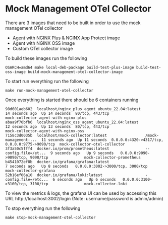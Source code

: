 # Mock Management OTel Collector

There are 3 images that need to be built in order to use the mock management OTel collector
* Agent with NGINX Plus & NGINX App Protect image
* Agent with NGINX OSS image
* Custom OTel collector image

To build these images run the following
```
OSARCH=amd64 make local-deb-package build-test-plus-image build-test-oss-image build-mock-management-otel-collector-image
```

To start run everything run the following
```
make run-mock-management-otel-collector
```

Once everything is started there should be 6 containers running
```
98d601aeb602  localhost/nginx_plus_agent_ubuntu_22.04:latest                        14 seconds ago  Up 14 seconds  80/tcp, 443/tcp                                 mock-collector-agent-with-nginx-plus
abaa9f70bfb6  localhost/nginx_oss_agent_ubuntu_22.04:latest                         12 seconds ago  Up 13 seconds  80/tcp, 443/tcp                                 mock-collector-agent-with-nginx-oss
7158c3d0035b  localhost/mock-collector:latest                 /mock-management-...  11 seconds ago  Up 11 seconds  0.0.0.0:4320->4317/tcp, 0.0.0.0:9775->9090/tcp  mock-collector-otel-collector
3f3a50c5fff4  docker.io/prom/prometheus:latest                --config.file=/et...  9 seconds ago   Up 9 seconds   0.0.0.0:9090->9090/tcp, 9090/tcp                mock-collector-prometheus
b4541072ef8b  docker.io/grafana/grafana:latest                                      7 seconds ago   Up 8 seconds   0.0.0.0:3002->3000/tcp, 3000/tcp                mock-collector-grafana
52b16ef06a10  docker.io/grafana/loki:latest                   -config.file=/etc...  6 seconds ago   Up 6 seconds   0.0.0.0:3100->3100/tcp, 3100/tcp                mock-collector-loki

```

To view the metrics & logs, the grafana UI can be used by accessing this URL http://localhost:3002/login (Note: username/password is admin/admin)

To stop everything run the following
```
make stop-mock-management-otel-collector
```
